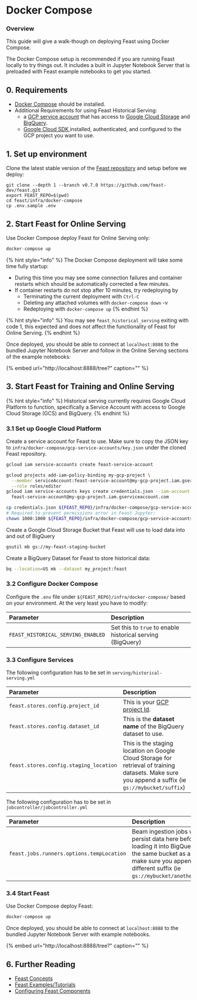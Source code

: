 # Docker Compose

### Overview

This guide will give a walk-though on deploying Feast using Docker Compose. 

The Docker Compose setup is recommended if you are running Feast locally to try things out. It includes a built in Jupyter Notebook Server that is preloaded with Feast example notebooks to get you started. 

## 0. Requirements

* [Docker Compose](https://docs.docker.com/compose/install/) should be installed.
* Additional Requirements for using Feast Historical Serving:
  * a [GCP service account](https://cloud.google.com/iam/docs/creating-managing-service-account-keys) that has access to [Google Cloud Storage](https://cloud.google.com/storage) and [BigQuery](https://cloud.google.com/bigquery).
  * [Google Cloud SDK ](https://cloud.google.com/sdk/install)installed, authenticated, and configured to the GCP project you want to use.

## 1. Set up environment

Clone the latest stable version of the [Feast repository](https://github.com/gojek/feast/) and setup before we deploy:

```text
git clone --depth 1 --branch v0.7.0 https://github.com/feast-dev/feast.git
export FEAST_REPO=$(pwd)
cd feast/infra/docker-compose
cp .env.sample .env
```

## 2. Start Feast for Online Serving

Use Docker Compose deploy Feast for Online Serving only:

```javascript
docker-compose up
```

{% hint style="info" %}
The Docker Compose deployment will take some time fully startup:

* During this time you may see some connection failures and container restarts which should be automatically corrected a few minutes.
* If container restarts do not stop after 10 minutes, try redeploying by
  * Terminating the current deployment with `Ctrl-C`
  * Deleting any attached volumes with `docker-compose down` -v
  * Redeploying with `docker-compose up`
{% endhint %}

{% hint style="info" %}
 You may see `feast_historical_serving` exiting with code 1, this expected and does not affect the functionality of Feast for Online Serving.
{% endhint %}

Once deployed, you should be able to connect at `localhost:8888` to the bundled Jupyter Notebook Server and follow in the Online Serving sections of the example notebooks:

{% embed url="http://localhost:8888/tree?" caption="" %}

## 3. Start Feast for Training and Online Serving

{% hint style="info" %}
Historical serving currently requires Google Cloud Platform to function, specifically a Service Account with access to Google Cloud Storage \(GCS\) and BigQuery. 
{% endhint %}

### 3.1 Set up Google Cloud Platform

Create a service account for Feast to use. Make sure to copy the JSON key to `infra/docker-compose/gcp-service-accounts/key.json` under the cloned Feast repository. 

```bash
gcloud iam service-accounts create feast-service-account

gcloud projects add-iam-policy-binding my-gcp-project \
  --member serviceAccount:feast-service-account@my-gcp-project.iam.gserviceaccount.com \
  --role roles/editor
gcloud iam service-accounts keys create credentials.json --iam-account \
  feast-service-account@my-gcp-project.iam.gserviceaccount.com

cp credentials.json ${FEAST_REPO}/infra/docker-compose/gcp-service-accounts/key.json
# Required to prevent permissions error in Feast Jupyter:
chown 1000:1000 ${FEAST_REPO}/infra/docker-compose/gcp-service-accounts/key.json
```

Create a Google Cloud Storage Bucket that Feast will use to load data into and out of BigQuery

```bash
gsutil mb gs://my-feast-staging-bucket
```

Create a BigQuery Dataset for Feast to store historical data:

```bash
bq --location=US mk --dataset my_project:feast
```

### 3.2 Configure Docker Compose

Configure the `.env` file under `${FEAST_REPO}/infra/docker-compose/` based on your environment. At the very least you have to modify:

| Parameter | Description |
| :--- | :--- |
| `FEAST_HISTORICAL_SERVING_ENABLED` | Set this to `true` to enable historical serving \(BigQuery\) |

### 3.3 Configure Services

The following configuration has to be set in `serving/historical-serving.yml`

| Parameter | Description |
| :--- | :--- |
| `feast.stores.config.project_id` | This is your [GCP project Id](https://cloud.google.com/resource-manager/docs/creating-managing-projects). |
| `feast.stores.config.dataset_id` | This is the **dataset name** of the BigQuery dataset to use. |
| `feast.stores.config.staging_location` | This is the staging location on Google Cloud Storage for retrieval of training datasets. Make sure you append a suffix \(ie `gs://mybucket/suffix`\) |

The following configuration has to be set in `jobcontroller/jobcontroller.yml`

| Parameter | Description |
| :--- | :--- |
| `feast.jobs.runners.options.tempLocation` | Beam ingestion jobs will persist data here before loading it into BigQuery. Use the same bucket as above and make sure you append a different suffix \(ie `gs://mybucket/anothersuffix`\). |

### 3.4 Start Feast

Use Docker Compose deploy Feast:

```javascript
docker-compose up
```

Once deployed, you should be able to connect at `localhost:8888` to the bundled Jupyter Notebook Server with example notebooks.

{% embed url="http://localhost:8888/tree?" caption="" %}

## 6. Further Reading

* [Feast Concepts](../../user-guide/overview.md)
* [Feast Examples/Tutorials](https://github.com/feast-dev/feast/tree/master/examples)
* [Configuring Feast Components](../../reference/configuration-reference.md)

